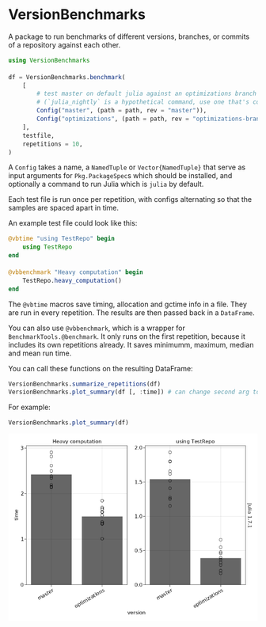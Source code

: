# VersionBenchmarks

A package to run benchmarks of different versions, branches, or commits of a repository against each other.

```julia
using VersionBenchmarks

df = VersionBenchmarks.benchmark(
    [
        # test master on default julia against an optimizations branch on julia nightly
        # (`julia_nightly` is a hypothetical command, use one that's correct on your system)
        Config("master", (path = path, rev = "master")),
        Config("optimizations", (path = path, rev = "optimizations-branch"), `julia_nightly`),
    ],
    testfile,
    repetitions = 10,
)
```

A `Config` takes a name, a `NamedTuple` or `Vector{NamedTuple}` that serve as input arguments for `Pkg.PackageSpec`s which should be installed, and optionally a command to run Julia which is `julia` by default.

Each test file is run once per repetition, with configs alternating so that the samples are spaced apart in time.

An example test file could look like this:

```julia
@vbtime "using TestRepo" begin
    using TestRepo
end

@vbbenchmark "Heavy computation" begin
    TestRepo.heavy_computation()
end
```

The `@vbtime` macros save timing, allocation and gctime info in a file.
They are run in every repetition.
The results are then passed back in a `DataFrame`.

You can also use `@vbbenchmark`, which is a wrapper for `BenchmarkTools.@benchmark`.
It only runs on the first repetition, because it includes its own repetitions already.
It saves minimumm, maximum, median and mean run time.

You can call these functions on the resulting DataFrame:

```julia
VersionBenchmarks.summarize_repetitions(df)
VersionBenchmarks.plot_summary(df [, :time]) # can change second arg to :allocations or :gctime
```

For example:

```julia
VersionBenchmarks.plot_summary(df)
```

![demo](demo.png)

